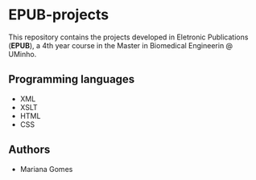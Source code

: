# EPUB-projects

This repository contains the projects developed in Eletronic Publications (**EPUB**), a 4th year course in the Master in Biomedical Engineerin @ UMinho.

## Programming languages

* XML
* XSLT
* HTML
* CSS

## Authors
- Mariana Gomes
